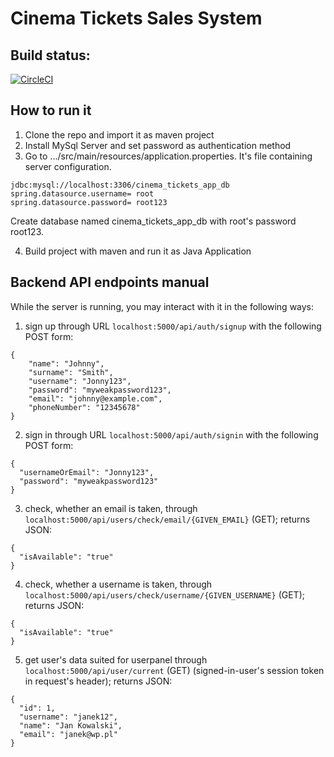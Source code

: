 # Cinema Tickets Sales System
## Build status: 
[![CircleCI](https://circleci.com/gh/pwr-piisw/piisw_app/tree/master.svg?style=svg&circle-token=a588a8588b64e62a101721eb308624765d91cc3e)](https://circleci.com/gh/pwr-piisw/piisw_app/tree/master)

## How to run it
1. Clone the repo and import it as maven project
2. Install MySql Server and set password as authentication method 
3. Go to  .../src/main/resources/application.properties. It's file containing server configuration.
```
jdbc:mysql://localhost:3306/cinema_tickets_app_db
spring.datasource.username= root
spring.datasource.password= root123
```
Create database named cinema_tickets_app_db with root's password root123.

4. Build project with maven and run it as Java Application

## Backend API endpoints manual
While the server is running, you may interact with it in the following ways:
1. sign up through URL `localhost:5000/api/auth/signup` with the following POST form:
```
{
	"name": "Johnny",
	"surname": "Smith",
	"username": "Jonny123",
	"password": "myweakpassword123",
	"email": "johnny@example.com",
	"phoneNumber": "12345678"
}
```
2. sign in through URL `localhost:5000/api/auth/signin` with the following POST form:
```
{
  "usernameOrEmail": "Jonny123",
  "password": "myweakpassword123"
}
```
3. check, whether an email is taken, through `localhost:5000/api/users/check/email/{GIVEN_EMAIL}` (GET); returns JSON:
```
{
  "isAvailable": "true"
}
```
4. check, whether a username is taken, through `localhost:5000/api/users/check/username/{GIVEN_USERNAME}` (GET); returns JSON:
```
{
  "isAvailable": "true"
}
```
5. get user's data suited for userpanel through `localhost:5000/api/user/current` (GET) (signed-in-user's session token in request's header); returns JSON:
```
{
  "id": 1,
  "username": "janek12",
  "name": "Jan Kowalski",
  "email": "janek@wp.pl"
}
```
